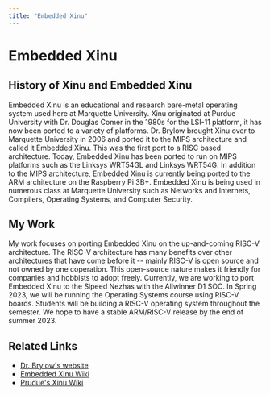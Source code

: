 ```yaml
---
title: "Embedded Xinu"
---
```

# Embedded Xinu
## History of Xinu and Embedded Xinu
Embedded Xinu is an educational and research bare-metal operating system used here at Marquette University.  Xinu originated at Purdue University with Dr. Douglas Comer in the 1980s for the LSI-11 platform, it has now been ported to a variety of platforms.  Dr. Brylow brought Xinu over to Marquette University in 2006 and ported it to the MIPS architecture and called it Embedded Xinu.  This was the first port to a RISC based architecture.  Today, Embedded Xinu has been ported to run on MIPS platforms such as the Linksys WRT54GL and Linksys WRT54G.  In addition to the MIPS architecture, Embedded Xinu is currently being ported to the ARM architecture on the Raspberry Pi 3B+.  Embedded Xinu is being used in numerous class at Marquette University such as Networks and Internets, Compilers, Operating Systems, and Computer Security.

## My Work
My work focuses on porting Embedded Xinu on the up-and-coming RISC-V architecture.  The RISC-V architecture has many benefits over other architectures that have come before it -- mainly RISC-V is open source and not owned by one coperation.  This open-source nature makes it friendly for companies and hobbists to adopt freely.  Currently, we are working to port Embedded Xinu to the Sipeed Nezhas with the Allwinner D1 SOC.  In Spring 2023, we will be running the Operating Systems course using RISC-V boards.  Students will be building a RISC-V operating system throughout the semester.  We hope to have a stable ARM/RISC-V release by the end of summer 2023.

## Related Links
* [Dr. Brylow's website](https://www.cs.mu.edu/~brylow)
* [Embedded Xinu Wiki](https://xinu.cs.mu.edu)
* [Prudue's Xinu Wiki](https://xinu.cs.purdue.edu)
